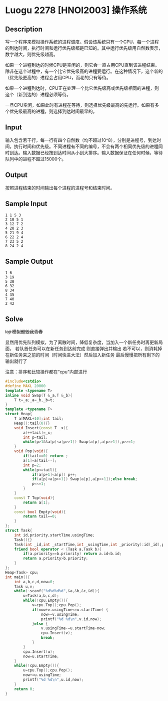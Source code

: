# Luogu 2278 [HNOI2003] 操作系统
## Description

写一个程序来模拟操作系统的进程调度。假设该系统只有一个CPU，每一个进程的到达时间，执行时间和运行优先级都是已知的。其中运行优先级用自然数表示，数字越大，则优先级越高。

如果一个进程到达的时候CPU是空闲的，则它会一直占用CPU直到该进程结束。除非在这个过程中，有一个比它优先级高的进程要运行。在这种情况下，这个新的（优先级更高的）进程会占用CPU，而老的只有等待。

如果一个进程到达时，CPU正在处理一个比它优先级高或优先级相同的进程，则这个（新到达的）进程必须等待。

一旦CPU空闲，如果此时有进程在等待，则选择优先级最高的先运行。如果有多个优先级最高的进程，则选择到达时间最早的。


## Input

输入包含若干行，每一行有四个自然数（均不超过10^8），分别是进程号，到达时间，执行时间和优先级。不同进程有不同的编号，不会有两个相同优先级的进程同时到达。输入数据已经按到达时间从小到大排序。输入数据保证在任何时候，等待队列中的进程不超过15000个。

## Output
按照进程结束的时间输出每个进程的进程号和结束时间。

## Sample Input
```
1 1 5 3 
2 10 5 1 
3 12 7 2 
4 20 2 3 
5 21 9 4 
6 22 2 4 
7 23 5 2 
8 24 2 4 
```
## Sample Output
```
1 6
3 19
5 30
6 32
8 34
4 35
7 40
2 42
```

## Solve
~~laji 模拟题毁我青春~~

显然用优先队列模拟，为了离散时间，降低复杂度，当加入一个新任务时再更新局面，
若队首任务可以在新任务到达前完成 则直接弹出并输出
若不可以，则消耗掉在新任务来之前的时间（时间快进大法）然后加入新任务
最后慢慢把所有剩下的输出就行了

注意：排序和比较操作都在“cpu”内部进行

```cpp
#include<cstdio>
#define MAXL 20000
template <typename T>
inline void Swap(T &_a,T &_b){
	T t=_a;_a=_b,_b=t;
}
template <typename T>
struct Heap{
	T a[MAXL+10];int tail;
	Heap():tail(0){}
	void Insert(const T _x){
		a[++tail]=_x;
		int p=tail;
		while(p>1&&a[p]<a[p>>1]) Swap(a[p],a[p>>1]),p>>=1;
	}
	void Pop(void){
		if(tail==0) return ;
		a[1]=a[tail--];
		int p=2;
		while(p<=tail){
			if(a[p+1]<a[p]) p++;
			if(a[p]<a[p>>1]) Swap(a[p],a[p>>1]);else break;
			p<<=1;
		}
	}
	const T Top(void){
		return a[1];
	}
	const bool Empty(void){
		return tail==0;
	}
};
struct Task{
	int id,priority,startTime,usingTime;
	Task(){}
	Task(int _id,int _startTime,int _usingTime,int _priority):id(_id),priority(_priority),startTime(_startTime),usingTime(_usingTime){}
	friend bool operator < (Task a,Task b){
		if(a.priority==b.priority) return a.id<b.id;
		return a.priority>b.priority;
	}
};
Heap<Task> cpu;
int main(){
	int a,b,c,d,now=0;
	Task u,v;
	while(~scanf("%d%d%d%d",&a,&b,&c,&d)){
		u=Task(a,b,c,d);
		while(!cpu.Empty()){
			v=cpu.Top();cpu.Pop();
			if(now+v.usingTime<=u.startTime) {
				now+=v.usingTime;
				printf("%d %d\n",v.id,now);
			}else {
				v.usingTime-=u.startTime-now;
				cpu.Insert(v);
				break;
			}
		}
		cpu.Insert(u);
		now=u.startTime;
	}
	while(!cpu.Empty()){
		u=cpu.Top();cpu.Pop();
		now+=u.usingTime;
		printf("%d %d\n",u.id,now);
	}
	return 0;
}
```